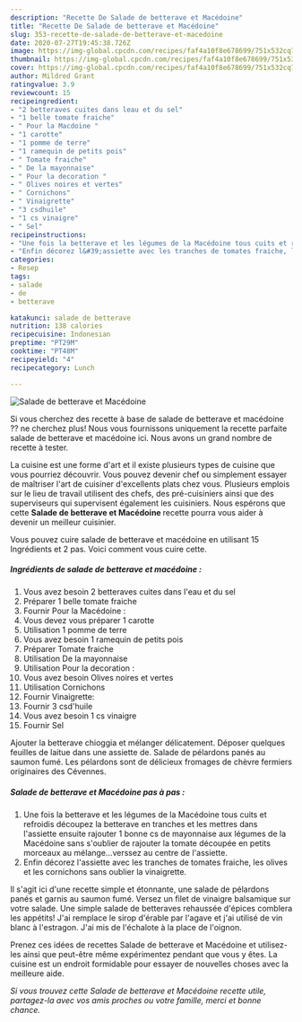 ```yaml
---
description: "Recette De Salade de betterave et Macédoine"
title: "Recette De Salade de betterave et Macédoine"
slug: 353-recette-de-salade-de-betterave-et-macedoine
date: 2020-07-27T19:45:38.726Z
image: https://img-global.cpcdn.com/recipes/faf4a10f8e678699/751x532cq70/salade-de-betterave-et-macedoine-photo-principale-de-la-recette.jpg
thumbnail: https://img-global.cpcdn.com/recipes/faf4a10f8e678699/751x532cq70/salade-de-betterave-et-macedoine-photo-principale-de-la-recette.jpg
cover: https://img-global.cpcdn.com/recipes/faf4a10f8e678699/751x532cq70/salade-de-betterave-et-macedoine-photo-principale-de-la-recette.jpg
author: Mildred Grant
ratingvalue: 3.9
reviewcount: 15
recipeingredient:
- "2 betteraves cuites dans leau et du sel"
- "1 belle tomate fraiche"
- " Pour la Macdoine "
- "1 carotte"
- "1 pomme de terre"
- "1 ramequin de petits pois"
- " Tomate fraiche"
- " De la mayonnaise"
- " Pour la decoration "
- " Olives noires et vertes"
- " Cornichons"
- " Vinaigrette"
- "3 csdhuile"
- "1 cs vinaigre"
- " Sel"
recipeinstructions:
- "Une fois la betterave et les légumes de la Macédoine tous cuits et refroidis découpez la betterave en tranches et les mettres dans l&#39;assiette ensuite rajouter 1 bonne cs de mayonnaise aux légumes de la Macédoine sans s&#39;oublier de rajouter la tomate découpée en petits morceaux au mélange...verssez au centre de l&#39;assiette."
- "Enfin décorez l&#39;assiette avec les tranches de tomates fraiche, les olives et les cornichons sans oublier la vinaigrette."
categories:
- Resep
tags:
- salade
- de
- betterave

katakunci: salade de betterave 
nutrition: 138 calories
recipecuisine: Indonesian
preptime: "PT29M"
cooktime: "PT48M"
recipeyield: "4"
recipecategory: Lunch

---
```



![Salade de betterave et Macédoine](https://img-global.cpcdn.com/recipes/faf4a10f8e678699/751x532cq70/salade-de-betterave-et-macedoine-photo-principale-de-la-recette.jpg)

Si vous cherchez des recette à base de salade de betterave et macédoine ?? ne cherchez plus! Nous vous fournissons uniquement la recette parfaite salade de betterave et macédoine ici. Nous avons un grand nombre de recette à tester.

La cuisine est une forme d'art et il existe plusieurs types de cuisine que vous pourriez découvrir. Vous pouvez devenir chef ou simplement essayer de maîtriser l'art de cuisiner d'excellents plats chez vous. Plusieurs emplois sur le lieu de travail utilisent des chefs, des pré-cuisiniers ainsi que des superviseurs qui supervisent également les cuisiniers. Nous espérons que cette <strong> Salade de betterave et Macédoine </strong> recette pourra vous aider à devenir un meilleur cuisinier.

<!--inarticleads1-->

Vous pouvez cuire salade de betterave et macédoine en utilisant 15 Ingrédients et 2 pas. Voici comment vous cuire cette.

##### Ingrédients de salade de betterave et macédoine :

1. Vous avez besoin 2 betteraves cuites dans l&#39;eau et du sel
1. Préparer 1 belle tomate fraiche
1. Fournir  Pour la Macédoine :
1. Vous devez vous préparer 1 carotte
1. Utilisation 1 pomme de terre
1. Vous avez besoin 1 ramequin de petits pois
1. Préparer  Tomate fraiche
1. Utilisation  De la mayonnaise
1. Utilisation  Pour la decoration :
1. Vous avez besoin  Olives noires et vertes
1. Utilisation  Cornichons
1. Fournir  Vinaigrette:
1. Fournir 3 csd&#39;huile
1. Vous avez besoin 1 cs vinaigre
1. Fournir  Sel


Ajouter la betterave chioggia et mélanger délicatement. Déposer quelques feuilles de laitue dans une assiette de. Salade de pélardons panés au saumon fumé. Les pélardons sont de délicieux fromages de chèvre fermiers originaires des Cévennes. 

<!--inarticleads2-->

##### Salade de betterave et Macédoine pas à pas :

1. Une fois la betterave et les légumes de la Macédoine tous cuits et refroidis découpez la betterave en tranches et les mettres dans l&#39;assiette ensuite rajouter 1 bonne cs de mayonnaise aux légumes de la Macédoine sans s&#39;oublier de rajouter la tomate découpée en petits morceaux au mélange...verssez au centre de l&#39;assiette.
1. Enfin décorez l&#39;assiette avec les tranches de tomates fraiche, les olives et les cornichons sans oublier la vinaigrette.


Il s&#39;agit ici d&#39;une recette simple et étonnante, une salade de pélardons panés et garnis au saumon fumé. Versez un filet de vinaigre balsamique sur votre salade. Une simple salade de betteraves rehaussée d&#39;épices comblera les appétits! J&#39;ai remplace le sirop d&#39;érable par l&#39;agave et j&#39;ai utilisé de vin blanc à l&#39;estragon. J&#39;ai mis de l&#39;échalote à la place de l&#39;oignon. 

<!--inarticleads1-->

<p>
Prenez ces idées de recettes Salade de betterave et Macédoine et utilisez-les ainsi que peut-être même expérimentez pendant que vous y êtes. La cuisine est un endroit formidable pour essayer de nouvelles choses avec la meilleure aide.
</p>

<p>
<i>Si vous trouvez cette Salade de betterave et Macédoine recette utile, partagez-la avec vos amis proches ou votre famille, merci et bonne chance.</i>
</p>
